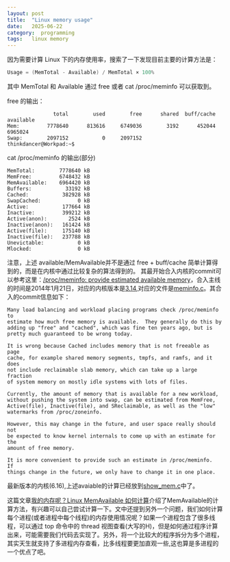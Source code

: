 ```yaml
---
layout: post
title:  "Linux memory usage"
date:   2025-06-22
category:  programming
tags:   linux memory
---
```


因为需要计算 Linux 下的内存使用率，搜索了一下发现目前主要的计算方法是：

```c
Usage = (MemTotal - Available) / MemTotal × 100%
```
其中 MemTotal 和 Available 通过 free 或者 cat /proc/meminfo 可以获取到。

free 的输出：
```shell
               total        used        free      shared  buff/cache   available
Mem:         7778640      813616     6749036        3192      452044     6965024
Swap:        2097152           0     2097152
thinkdancer@Workpad:~$
```
cat /proc/meminfo 的输出(部分)
```shell
MemTotal:        7778640 kB
MemFree:         6748432 kB
MemAvailable:    6964420 kB
Buffers:           33192 kB
Cached:           382928 kB
SwapCached:            0 kB
Active:           177664 kB
Inactive:         399212 kB
Active(anon):       2524 kB
Inactive(anon):   161424 kB
Active(file):     175140 kB
Inactive(file):   237788 kB
Unevictable:           0 kB
Mlocked:               0 kB
```
注意，上述 available/MemAvailable并不是通过 free + buff/cache 简单计算得到的，而是在内核中通过比较复杂的算法得到的。
其最开始合入内核的commit可以参考这里：[/proc/meminfo: provide estimated available memory](https://git.kernel.org/pub/scm/linux/kernel/git/torvalds/linux.git/commit/?id=34e431b0ae398fc54ea69ff85ec700722c9da773)，合入主线的时间是2014年1月21日，对应的内核版本是[3.14](https://kernelnewbies.org/Linux_3.14),对应的文件是[meminfo.c](https://git.kernel.org/pub/scm/linux/kernel/git/torvalds/linux.git/diff/fs/proc/meminfo.c?id=34e431b0ae398fc54ea69ff85ec700722c9da773)。其合入的commit信息如下：

```
Many load balancing and workload placing programs check /proc/meminfo to
estimate how much free memory is available.  They generally do this by
adding up "free" and "cached", which was fine ten years ago, but is
pretty much guaranteed to be wrong today.

It is wrong because Cached includes memory that is not freeable as page
cache, for example shared memory segments, tmpfs, and ramfs, and it does
not include reclaimable slab memory, which can take up a large fraction
of system memory on mostly idle systems with lots of files.

Currently, the amount of memory that is available for a new workload,
without pushing the system into swap, can be estimated from MemFree,
Active(file), Inactive(file), and SReclaimable, as well as the "low"
watermarks from /proc/zoneinfo.

However, this may change in the future, and user space really should not
be expected to know kernel internals to come up with an estimate for the
amount of free memory.

It is more convenient to provide such an estimate in /proc/meminfo.  If
things change in the future, we only have to change it in one place.
```
最新版本的内核(6.16),上述avaiable的计算已经放到[show_mem.c](https://git.kernel.org/pub/scm/linux/kernel/git/torvalds/linux.git/tree/mm/show_mem.c)中了。

这篇文章[我的内存呢？Linux MemAvailable 如何计算](https://lotabout.me/2021/Linux-Available-Memory/)介绍了MemAvailable的计算方法，有兴趣可以自己尝试计算一下。文中还提到另外一个问题，我们如何计算每个进程(或者进程中每个线程)的内存使用情况呢？如果一个进程包含了很多线程，可以通过 top 命令中的 thread 视图查看(大写的H)，但是如何通过程序计算出来，可能需要我们代码去实现了。另外，将一个比较大的程序拆分为多个进程，其实天生就支持了多进程内存查看，比多线程要更加直观一些,这也算是多进程的一个优点了吧。